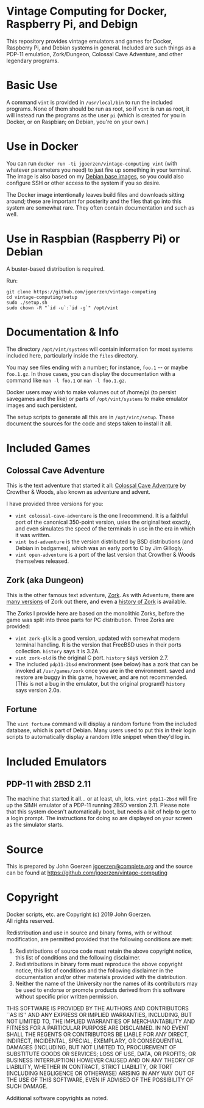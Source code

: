 # Vintage Computing for Docker, Raspberry Pi, and Debign

This repository provides vintage emulators and games for Docker,
Raspberry Pi, and Debian systems in general.  Included are such things
as a PDP-11 emulation, Zork/Dungeon, Colossal Cave Adventure, and
other legendary programs.

# Basic Use

A command `vint` is provided in `/usr/local/bin` to run the included
programs.  None of them should be run as root, so if `vint` is run as
root, it will instead run the programs as the user `pi` (which is
created for you in Docker, or on Raspbian; on Debian, you're on your
own.)

# Use in Docker

You can run `docker run -ti jgoerzen/vintage-computing vint` (with
whatever parameters you need) to just fire up something in your
terminal.  The image is also based on my [Debian base
images](https://github.com/jgoerzen/docker-debian-base), so you could
also configure SSH or other access to the system if you so desire.

The Docker image intentionally leaves build files and downloads
sitting around; these are important for posterity and the files that
go into this system are somewhat rare.  They often contain
documentation and such as well.

# Use in Raspbian (Raspberry Pi) or Debian

A buster-based distribution is required.

Run:

```
git clone https://github.com/jgoerzen/vintage-computing
cd vintage-computing/setup
sudo ./setup.sh
sudo chown -R "`id -u`:`id -g`" /opt/vint
```

# Documentation & Info

The directory `/opt/vint/systems` will contain information for most
systems included here, particularly inside the `files` directory.

You may see files ending with a number; for instance, `foo.1` -- or
maybe `foo.1.gz`.  In
those cases, you can display the documentation with a command like
`man -l foo.1` or `man -l foo.1.gz`.

Docker users may wish to make volumes out of /home/pi (to persist
savegames and the like) or parts of `/opt/vint/systems` to make
emulator images and such persistent.

The setup scripts to generate all this are in `/opt/vint/setup`.
These document the sources for the code and steps taken to install it
all.

# Included Games

## Colossal Cave Adventure

This is the text adventure that started it all: [Colossal Cave
Adventure](https://en.wikipedia.org/wiki/Colossal_Cave_Adventure) by
Crowther & Woods, also known as adventure and advent.

I have provided three versions for you:

 - `vint colossal-cave-adventure` is the one I recommend.  It is a faithful
   port of the canonical 350-point version, usies the original text
   exactly, and even simulates the speed of the terminals in use in
   the era in which it was written.
 - `vint bsd-adventure` is the version distributed by BSD distributions (and
   Debian in bsdgames), which was an early port to C by Jim Gillogly.
 - `vint open-adventure` is a port of the last version that Crowther & Woods
   themselves released.

## Zork (aka Dungeon)

This is the other famous text adventure,
[Zork](https://en.wikipedia.org/wiki/Zork).  As with Adventure, there
are [many versions](http://gunkies.org/wiki/Zork) of Zork out there,
and even a [history of Zork](http://gunkies.org/wiki/History_of_Zork)
is available.

The Zorks I provide here are based on the monolithic Zorks, before the
game was split into three parts for PC distribution.  Three Zorks are
provided:

- `vint zork-glk` is a good version, updated with somewhat modern
  terminal handling.  It is the version that FreeBSD uses in their
  ports collection.  `history` says it is 3.2A.
- `vint zork-old` is the original C port.  `history` says version 2.7.
- The included `pdp11-2bsd` environment (see below) has a zork that
  can be invoked at `/usr/games/zork` once you are in the
  environment.  saved and restore are buggy in this game, however, and
  are not recommended.  (This is not a bug in the emulator, but the
  original program!)  `history` says version 2.0a.

## Fortune

The `vint fortune` command will display a random fortune from the
included database, which is part of Debian.  Many users used to put
this in their login scripts to automatically display a random little
snippet when they'd log in.

# Included Emulators

## PDP-11 with 2BSD 2.11

The machine that started it all... or at least, uh, lots.  `vint
pdp11-2bsd` will fire up the SIMH emulator of a PDP-11 running 2BSD
version 2.11.  Please note that this system doesn't automatically
boot, but needs a bit of help to get to a login prompt.  The
instructions for doing so are displayed on your screen as the
simulator starts.

# Source

This is prepared by John Goerzen <jgoerzen@complete.org> and the source
can be found at https://github.com/jgoerzen/vintage-computing

# Copyright

Docker scripts, etc. are Copyright (c) 2019 John Goerzen.  
All rights reserved.

Redistribution and use in source and binary forms, with or without
modification, are permitted provided that the following conditions
are met:
1. Redistributions of source code must retain the above copyright
   notice, this list of conditions and the following disclaimer.
2. Redistributions in binary form must reproduce the above copyright
   notice, this list of conditions and the following disclaimer in the
   documentation and/or other materials provided with the distribution.
3. Neither the name of the University nor the names of its contributors
   may be used to endorse or promote products derived from this software
   without specific prior written permission.

THIS SOFTWARE IS PROVIDED BY THE AUTHORS AND CONTRIBUTORS ``AS IS'' AND
ANY EXPRESS OR IMPLIED WARRANTIES, INCLUDING, BUT NOT LIMITED TO, THE
IMPLIED WARRANTIES OF MERCHANTABILITY AND FITNESS FOR A PARTICULAR PURPOSE
ARE DISCLAIMED.  IN NO EVENT SHALL THE REGENTS OR CONTRIBUTORS BE LIABLE
FOR ANY DIRECT, INDIRECT, INCIDENTAL, SPECIAL, EXEMPLARY, OR CONSEQUENTIAL
DAMAGES (INCLUDING, BUT NOT LIMITED TO, PROCUREMENT OF SUBSTITUTE GOODS
OR SERVICES; LOSS OF USE, DATA, OR PROFITS; OR BUSINESS INTERRUPTION)
HOWEVER CAUSED AND ON ANY THEORY OF LIABILITY, WHETHER IN CONTRACT, STRICT
LIABILITY, OR TORT (INCLUDING NEGLIGENCE OR OTHERWISE) ARISING IN ANY WAY
OUT OF THE USE OF THIS SOFTWARE, EVEN IF ADVISED OF THE POSSIBILITY OF
SUCH DAMAGE.

Additional software copyrights as noted.

